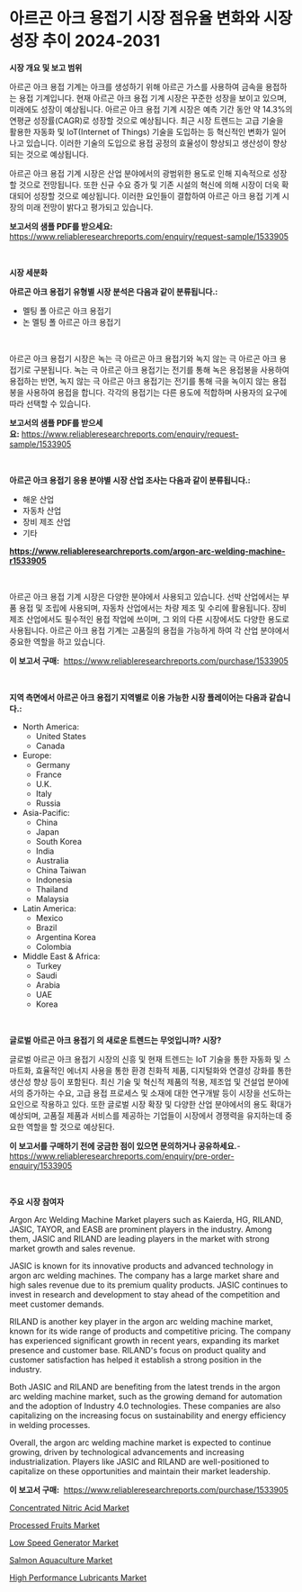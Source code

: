 <p><h1>아르곤 아크 용접기 시장 점유율 변화와 시장 성장 추이 2024-2031</h1></p><p><strong>시장 개요 및 보고 범위</strong></p>
<p><p>아르곤 아크 용접 기계는 아크를 생성하기 위해 아르곤 가스를 사용하여 금속을 용접하는 용접 기계입니다. 현재 아르곤 아크 용접 기계 시장은 꾸준한 성장을 보이고 있으며, 미래에도 성장이 예상됩니다. 아르곤 아크 용접 기계 시장은 예측 기간 동안 약 14.3%의 연평균 성장률(CAGR)로 성장할 것으로 예상됩니다. 최근 시장 트렌드는 고급 기술을 활용한 자동화 및 IoT(Internet of Things) 기술을 도입하는 등 혁신적인 변화가 일어나고 있습니다. 이러한 기술의 도입으로 용접 공정의 효율성이 향상되고 생산성이 향상되는 것으로 예상됩니다.</p><p>아르곤 아크 용접 기계 시장은 산업 분야에서의 광범위한 용도로 인해 지속적으로 성장할 것으로 전망됩니다. 또한 신규 수요 증가 및 기존 시설의 혁신에 의해 시장이 더욱 확대되어 성장할 것으로 예상됩니다. 이러한 요인들이 결합하여 아르곤 아크 용접 기계 시장의 미래 전망이 밝다고 평가되고 있습니다.</p></p>
<p><strong>보고서의 샘플 PDF를 받으세요:</strong> <a href="https://www.reliableresearchreports.com/enquiry/request-sample/1533905">https://www.reliableresearchreports.com/enquiry/request-sample/1533905</a></p>
<p>&nbsp;</p>
<p><strong>시장 세분화</strong></p>
<p><strong>아르곤 아크 용접기 유형별 시장 분석은 다음과 같이 분류됩니다.:</strong></p>
<p><ul><li>멜팅 폴 아르곤 아크 용접기</li><li>논 멜팅 폴 아르곤 아크 용접기</li></ul></p>
<p>&nbsp;</p>
<p><p>아르곤 아크 용접기 시장은 녹는 극 아르곤 아크 용접기와 녹지 않는 극 아르곤 아크 용접기로 구분됩니다. 녹는 극 아르곤 아크 용접기는 전기를 통해 녹은 용접봉을 사용하여 용접하는 반면, 녹지 않는 극 아르곤 아크 용접기는 전기를 통해 극을 녹이지 않는 용접봉을 사용하여 용접을 합니다. 각각의 용접기는 다른 용도에 적합하며 사용자의 요구에 따라 선택할 수 있습니다.</p></p>
<p><strong>보고서의 샘플 PDF를 받으세요:</strong>&nbsp;<a href="https://www.reliableresearchreports.com/enquiry/request-sample/1533905">https://www.reliableresearchreports.com/enquiry/request-sample/1533905</a></p>
<p>&nbsp;</p>
<p><strong> 아르곤 아크 용접기 응용 분야별 시장 산업 조사는 다음과 같이 분류됩니다.:</strong></p>
<p><ul><li>해운 산업</li><li>자동차 산업</li><li>장비 제조 산업</li><li>기타</li></ul></p>
<p><strong><a href="https://www.reliableresearchreports.com/argon-arc-welding-machine-r1533905">https://www.reliableresearchreports.com/argon-arc-welding-machine-r1533905</a></strong></p>
<p>&nbsp;</p>
<p><p>아르곤 아크 용접 기계 시장은 다양한 분야에서 사용되고 있습니다. 선박 산업에서는 부품 용접 및 조립에 사용되며, 자동차 산업에서는 차량 제조 및 수리에 활용됩니다. 장비 제조 산업에서도 필수적인 용접 작업에 쓰이며, 그 외의 다른 시장에서도 다양한 용도로 사용됩니다. 아르곤 아크 용접 기계는 고품질의 용접을 가능하게 하여 각 산업 분야에서 중요한 역할을 하고 있습니다.</p></p>
<p><strong>이 보고서 구매:</strong>&nbsp; <a href="https://www.reliableresearchreports.com/purchase/1533905">https://www.reliableresearchreports.com/purchase/1533905</a></p>
<p>&nbsp;</p>
<p><strong>지역 측면에서 아르곤 아크 용접기 지역별로 이용 가능한 시장 플레이어는 다음과 같습니다.:</strong></p>
<p><ul>
    <li>
        North America:
        <ul>
            <li>United States</li>
            <li>Canada</li>
        </ul>
    </li>
    <li>
        Europe:
        <ul>
            <li>Germany</li>
            <li>France</li>
            <li>U.K.</li>
            <li>Italy</li>
            <li>Russia</li>
        </ul>
    </li>
    <li>
        Asia-Pacific:
        <ul>
            <li>China</li>
            <li>Japan</li>
            <li>South Korea</li>
            <li>India</li>
            <li>Australia</li>
            <li>China Taiwan</li>
            <li>Indonesia</li>
            <li>Thailand</li>
            <li>Malaysia</li>
        </ul>
    </li>
    <li>
        Latin America:
        <ul>
            <li>Mexico</li>
            <li>Brazil</li>
            <li>Argentina Korea</li>
            <li>Colombia</li>
        </ul>
    </li>
    <li>
        Middle East & Africa:
        <ul>
            <li>Turkey</li>
            <li>Saudi</li>
            <li>Arabia</li>
            <li>UAE</li>
            <li>Korea</li>
        </ul>
    </li>
    </ul></p>
<p>&nbsp;</p>
<p><strong>글로벌 아르곤 아크 용접기 의 새로운 트렌드는 무엇입니까? 시장?</strong></p>
<p><p>글로벌 아르곤 아크 용접기 시장의 신흥 및 현재 트렌드는 IoT 기술을 통한 자동화 및 스마트화, 효율적인 에너지 사용을 통한 환경 친화적 제품, 디지털화와 연결성 강화를 통한 생산성 향상 등이 포함된다. 최신 기술 및 혁신적 제품의 적용, 제조업 및 건설업 분야에서의 증가하는 수요, 고급 용접 프로세스 및 소재에 대한 연구개발 등이 시장을 선도하는 요인으로 작용하고 있다. 또한 글로벌 시장 확장 및 다양한 산업 분야에서의 용도 확대가 예상되며, 고품질 제품과 서비스를 제공하는 기업들이 시장에서 경쟁력을 유지하는데 중요한 역할을 할 것으로 예상된다.</p></p>
<p><strong>이 보고서를 구매하기 전에 궁금한 점이 있으면 문의하거나 공유하세요.</strong>- <a href="https://www.reliableresearchreports.com/enquiry/pre-order-enquiry/1533905">https://www.reliableresearchreports.com/enquiry/pre-order-enquiry/1533905</a></p>
<p>&nbsp;</p>
<p><strong>주요 시장 참여자</strong></p>
<p><p>Argon Arc Welding Machine Market players such as Kaierda, HG, RILAND, JASIC, TAYOR, and EASB are prominent players in the industry. Among them, JASIC and RILAND are leading players in the market with strong market growth and sales revenue.</p><p>JASIC is known for its innovative products and advanced technology in argon arc welding machines. The company has a large market share and high sales revenue due to its premium quality products. JASIC continues to invest in research and development to stay ahead of the competition and meet customer demands.</p><p>RILAND is another key player in the argon arc welding machine market, known for its wide range of products and competitive pricing. The company has experienced significant growth in recent years, expanding its market presence and customer base. RILAND's focus on product quality and customer satisfaction has helped it establish a strong position in the industry.</p><p>Both JASIC and RILAND are benefiting from the latest trends in the argon arc welding machine market, such as the growing demand for automation and the adoption of Industry 4.0 technologies. These companies are also capitalizing on the increasing focus on sustainability and energy efficiency in welding processes.</p><p>Overall, the argon arc welding machine market is expected to continue growing, driven by technological advancements and increasing industrialization. Players like JASIC and RILAND are well-positioned to capitalize on these opportunities and maintain their market leadership.</p></p>
<p><strong>이 보고서 구매:</strong>&nbsp;&nbsp;<a href="https://www.reliableresearchreports.com/purchase/1533905">https://www.reliableresearchreports.com/purchase/1533905</a></p>
<p><p><a href="https://issuu.com/reportprime-2/docs/concentrated-nitric-acid-market-size-2030.pptx">Concentrated Nitric Acid Market</a></p><p><a href="https://github.com/khayangel/Market-Research-Report-List-2/blob/main/processed-fruits-market.md">Processed Fruits Market</a></p><p><a href="https://view.publitas.com/reportprime-1/low-speed-generator-market-research-report-provides-thorough-industry-overview-which-offers-an-in-depth-analysis-of-product-trends-and-new-market-divisions/">Low Speed Generator Market</a></p><p><a href="https://github.com/eeaveuhhh/Market-Research-Report-List-2/blob/main/salmon-aquaculture-market.md">Salmon Aquaculture Market</a></p><p><a href="https://lydian-appliance-61d.notion.site/High-Performance-Lubricants-Market-Analysis-Examines-its-Scope-on-Growth-Opportunities-and-Forecast-995782fe112441b6940a4899a41a940e">High Performance Lubricants Market</a></p></p>